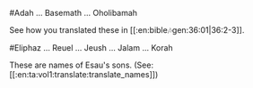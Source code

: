 #Adah ... Basemath ... Oholibamah

See how you translated these in [[:en:bible:notes:gen:36:01|36:2-3]].

#Eliphaz ... Reuel ... Jeush ... Jalam ... Korah

These are names of Esau's sons. (See: [[:en:ta:vol1:translate:translate_names]])